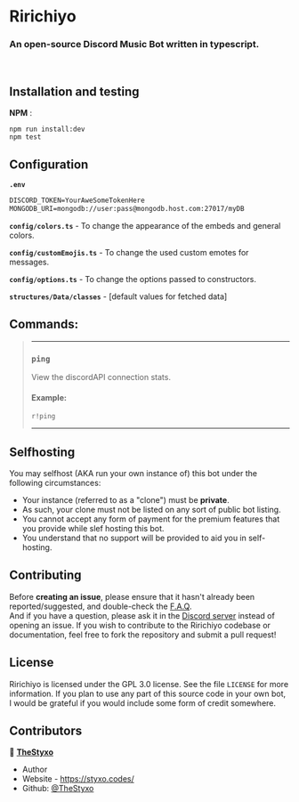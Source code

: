 # Ririchiyo
### An open-source Discord Music Bot written in typescript.

<br>

## Installation and testing
**NPM** :

```
npm run install:dev
npm test
```
## Configuration
**`.env`**
```txt
DISCORD_TOKEN=YourAweSomeTokenHere
MONGODB_URI=mongodb://user:pass@mongodb.host.com:27017/myDB
```
**`config/colors.ts`** - To change the appearance of the embeds and general colors.

**`config/customEmojis.ts`** - To change the used custom emotes for messages.

**`config/options.ts`** - To change the options passed to constructors.

**`structures/Data/classes`** - [default values for fetched data]

## Commands:

> ---
> ### `ping`
> View the discordAPI connection stats.
> #### Example:
> ```
> r!ping
> ```
> ---

## Selfhosting

You may selfhost (AKA run your own instance of) this bot under the following circumstances:
- Your instance (referred to as a "clone") must be **private**.
- As such, your clone must not be listed on any sort of public bot listing.
- You cannot accept any form of payment for the premium features that you provide while slef hosting this bot.
- You understand that no support will be provided to aid you in self-hosting.

## Contributing

Before **creating an issue**, please ensure that it hasn't already been reported/suggested, and double-check the [F.A.Q](https://discord.styxo.codes/).   
And if you have a question, please ask it in the [Discord server](https://discord.styxo.codes/) instead of opening an issue.
If you wish to contribute to the Ririchiyo codebase or documentation, feel free to fork the repository and submit a pull request!

## License 

Ririchiyo is licensed under the GPL 3.0 license. See the file `LICENSE` for more information. If you plan to use any part of this source code in your own bot, I would be grateful if you would include some form of credit somewhere.

## Contributors

👤 [**TheStyxo**](https://styxo.codes)

- Author
- Website - https://styxo.codes/
- Github: [@TheStyxo](https://github.com/TheStyxo)
